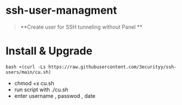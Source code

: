 # ssh-user-managment
> **Create user for SSH tunneling without Panel **
# Install & Upgrade
```
bash <(curl -Ls https://raw.githubusercontent.com/3ecurityy/ssh-users/main/cu.sh)
```
- chmod +x cu.sh
- run script with ./cu.sh
- enter username , passwod , date

